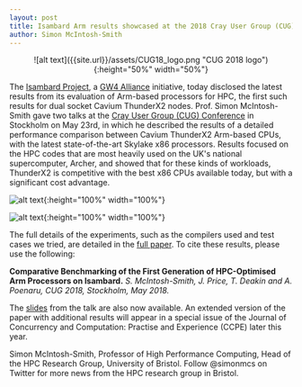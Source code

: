 ```yaml
---
layout: post
title: Isambard Arm results showcased at the 2018 Cray User Group (CUG) Conference in Stockholm
author: Simon McIntosh-Smith
---
```



<p align="center">
	![alt text]({{site.url}}/assets/CUG18_logo.png "CUG 2018 logo"){:height="50%" width="50%"}
</p>

The [Isambard Project](http://gw4.ac.uk/isambard/), a [GW4 Alliance](http://gw4.ac.uk) initiative, today disclosed the latest results from its evaluation of Arm-based processors for HPC, the first such results for dual socket Cavium ThunderX2 nodes. Prof. Simon McIntosh-Smith gave two talks at the [Cray User Group (CUG) Conference](https://cug.org/cug-2018/) in Stockholm on May 23rd, in which he described the results of a detailed performance comparison between Cavium ThunderX2 Arm-based CPUs, with the latest state-of-the-art Skylake x86 processors. Results focused on the HPC codes that are most heavily used on the UK's national supercomputer, Archer, and showed that for these kinds of workloads, ThunderX2 is competitive with the best x86 CPUs available today, but with a significant cost advantage.

![alt text]({{site.url}}/assets/CUG-mini-apps.png "Isambard mini-app performance comparison"){:height="100%" width="100%"}

![alt text]({{site.url}}/assets/CUG-Archer-codes.png "Isambard Archer codes performance comparison"){:height="100%" width="100%"}


The full details of the experiments, such as the compilers used and test cases we tried, are detailed in the [full paper]({{site.url}}/assets/cug-2018.pdf). To cite these results, please use the following:

**Comparative Benchmarking of the First Generation of HPC-Optimised Arm Processors on Isambard.**
*S. McIntosh-Smith, J. Price, T. Deakin and A. Poenaru, CUG 2018, Stockholm, May 2018.*

The [slides]({{site.url}}/assets/Isambard_Full_Paper_CUG_May_2018.pdf) from the talk are also now available. An extended version of the paper with additional results will appear in a special issue of the Journal of Concurrency and Computation: Practise and Experience (CCPE) later this year.


Simon McIntosh-Smith, Professor of High Performance Computing, Head of the HPC Research Group, University of Bristol. Follow @simonmcs on Twitter for more news from the HPC research group in Bristol.


